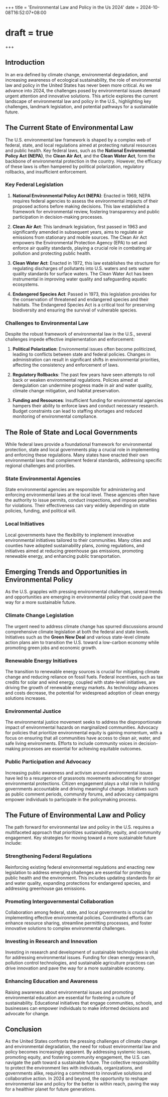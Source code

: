 +++
title = 'Environmental Law and Policy in the Us 2024'
date = 2024-10-08T16:52:07+08:00
# draft = true
+++




## Introduction

In an era defined by climate change, environmental degradation, and increasing awareness of ecological sustainability, the role of environmental law and policy in the United States has never been more critical. As we advance into 2024, the challenges posed by environmental issues demand urgent attention and innovative solutions. This article explores the current landscape of environmental law and policy in the U.S., highlighting key challenges, landmark legislation, and potential pathways for a sustainable future.

## The Current State of Environmental Law

The U.S. environmental law framework is shaped by a complex web of federal, state, and local regulations aimed at protecting natural resources and public health. Key federal laws, such as the **National Environmental Policy Act (NEPA)**, the **Clean Air Act**, and the **Clean Water Act**, form the backbone of environmental protection in the country. However, the efficacy of these laws is often hampered by political polarization, regulatory rollbacks, and insufficient enforcement.

### Key Federal Legislation

1. **National Environmental Policy Act (NEPA)**: Enacted in 1969, NEPA requires federal agencies to assess the environmental impacts of their proposed actions before making decisions. This law established a framework for environmental review, fostering transparency and public participation in decision-making processes.

2. **Clean Air Act**: This landmark legislation, first passed in 1963 and significantly amended in subsequent years, aims to regulate air emissions from stationary and mobile sources. The Clean Air Act empowers the Environmental Protection Agency (EPA) to set and enforce air quality standards, playing a crucial role in combating air pollution and protecting public health.

3. **Clean Water Act**: Enacted in 1972, this law establishes the structure for regulating discharges of pollutants into U.S. waters and sets water quality standards for surface waters. The Clean Water Act has been instrumental in improving water quality and safeguarding aquatic ecosystems.

4. **Endangered Species Act**: Passed in 1973, this legislation provides for the conservation of threatened and endangered species and their habitats. The Endangered Species Act is a critical tool for preserving biodiversity and ensuring the survival of vulnerable species.

### Challenges to Environmental Law

Despite the robust framework of environmental law in the U.S., several challenges impede effective implementation and enforcement:

1. **Political Polarization**: Environmental issues often become politicized, leading to conflicts between state and federal policies. Changes in administration can result in significant shifts in environmental priorities, affecting the consistency and enforcement of laws.

2. **Regulatory Rollbacks**: The past few years have seen attempts to roll back or weaken environmental regulations. Policies aimed at deregulation can undermine progress made in air and water quality, climate change mitigation, and habitat preservation.

3. **Funding and Resources**: Insufficient funding for environmental agencies hampers their ability to enforce laws and conduct necessary research. Budget constraints can lead to staffing shortages and reduced monitoring of environmental compliance.

## The Role of State and Local Governments

While federal laws provide a foundational framework for environmental protection, state and local governments play a crucial role in implementing and enforcing these regulations. Many states have enacted their own environmental laws that complement federal standards, addressing specific regional challenges and priorities.

### State Environmental Agencies

State environmental agencies are responsible for administering and enforcing environmental laws at the local level. These agencies often have the authority to issue permits, conduct inspections, and impose penalties for violations. Their effectiveness can vary widely depending on state policies, funding, and political will.

### Local Initiatives

Local governments have the flexibility to implement innovative environmental initiatives tailored to their communities. Many cities and counties have adopted sustainability plans, zoning regulations, and initiatives aimed at reducing greenhouse gas emissions, promoting renewable energy, and enhancing public transportation.

## Emerging Trends and Opportunities in Environmental Policy

As the U.S. grapples with pressing environmental challenges, several trends and opportunities are emerging in environmental policy that could pave the way for a more sustainable future.

### Climate Change Legislation

The urgent need to address climate change has spurred discussions around comprehensive climate legislation at both the federal and state levels. Initiatives such as the **Green New Deal** and various state-level climate action plans aim to transition the U.S. toward a low-carbon economy while promoting green jobs and economic growth.

### Renewable Energy Initiatives

The transition to renewable energy sources is crucial for mitigating climate change and reducing reliance on fossil fuels. Federal incentives, such as tax credits for solar and wind energy, coupled with state-level initiatives, are driving the growth of renewable energy markets. As technology advances and costs decrease, the potential for widespread adoption of clean energy solutions increases.

### Environmental Justice

The environmental justice movement seeks to address the disproportionate impact of environmental hazards on marginalized communities. Advocacy for policies that prioritize environmental equity is gaining momentum, with a focus on ensuring that all communities have access to clean air, water, and safe living environments. Efforts to include community voices in decision-making processes are essential for achieving equitable outcomes.

### Public Participation and Advocacy

Increasing public awareness and activism around environmental issues have led to a resurgence of grassroots movements advocating for stronger environmental protections. Citizen engagement plays a vital role in holding governments accountable and driving meaningful change. Initiatives such as public comment periods, community forums, and advocacy campaigns empower individuals to participate in the policymaking process.

## The Future of Environmental Law and Policy

The path forward for environmental law and policy in the U.S. requires a multifaceted approach that prioritizes sustainability, equity, and community engagement. Key strategies for moving toward a more sustainable future include:

### Strengthening Federal Regulations

Reinforcing existing federal environmental regulations and enacting new legislation to address emerging challenges are essential for protecting public health and the environment. This includes updating standards for air and water quality, expanding protections for endangered species, and addressing greenhouse gas emissions.

### Promoting Intergovernmental Collaboration

Collaboration among federal, state, and local governments is crucial for implementing effective environmental policies. Coordinated efforts can enhance resource sharing, streamline permitting processes, and foster innovative solutions to complex environmental challenges.

### Investing in Research and Innovation

Investing in research and development of sustainable technologies is vital for addressing environmental issues. Funding for clean energy research, pollution control technologies, and sustainable agriculture practices can drive innovation and pave the way for a more sustainable economy.

### Enhancing Education and Awareness

Raising awareness about environmental issues and promoting environmental education are essential for fostering a culture of sustainability. Educational initiatives that engage communities, schools, and businesses can empower individuals to make informed decisions and advocate for change.

## Conclusion

As the United States confronts the pressing challenges of climate change and environmental degradation, the need for robust environmental law and policy becomes increasingly apparent. By addressing systemic issues, promoting equity, and fostering community engagement, the U.S. can navigate the path toward a sustainable future. The collective responsibility to protect the environment lies with individuals, organizations, and governments alike, requiring a commitment to innovative solutions and collaborative action. In 2024 and beyond, the opportunity to reshape environmental law and policy for the better is within reach, paving the way for a healthier planet for future generations.
